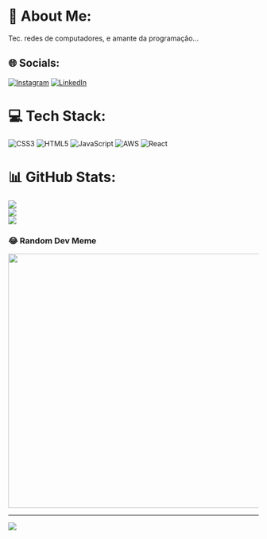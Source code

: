 # 💫 About Me:
Tec. redes de computadores, e amante da programação...


## 🌐 Socials:
[![Instagram](https://img.shields.io/badge/Instagram-%23E4405F.svg?logo=Instagram&logoColor=white)](https://instagram.com/ruan.fr) [![LinkedIn](https://img.shields.io/badge/LinkedIn-%230077B5.svg?logo=linkedin&logoColor=white)](https://linkedin.com/in/ruan-freire-213721202) 

# 💻 Tech Stack:
![CSS3](https://img.shields.io/badge/css3-%231572B6.svg?style=for-the-badge&logo=css3&logoColor=white) ![HTML5](https://img.shields.io/badge/html5-%23E34F26.svg?style=for-the-badge&logo=html5&logoColor=white) ![JavaScript](https://img.shields.io/badge/javascript-%23323330.svg?style=for-the-badge&logo=javascript&logoColor=%23F7DF1E) ![AWS](https://img.shields.io/badge/AWS-%23FF9900.svg?style=for-the-badge&logo=amazon-aws&logoColor=white) ![React](https://img.shields.io/badge/react-%2320232a.svg?style=for-the-badge&logo=react&logoColor=%2361DAFB)
# 📊 GitHub Stats:
![](https://github-readme-stats.vercel.app/api?username=Ruanfrm&theme=react&hide_border=false&include_all_commits=false&count_private=false)<br/>
![](https://github-readme-streak-stats.herokuapp.com/?user=Ruanfrm&theme=react&hide_border=false)<br/>
![](https://github-readme-stats.vercel.app/api/top-langs/?username=Ruanfrm&theme=react&hide_border=false&include_all_commits=false&count_private=false&layout=compact)

### 😂 Random Dev Meme
<img src="https://random-memer.herokuapp.com/" width="512px"/>

---
[![](https://visitcount.itsvg.in/api?id=Ruanfrm&icon=5&color=1)](https://visitcount.itsvg.in)

<!-- Proudly created with GPRM ( https://gprm.itsvg.in ) -->
